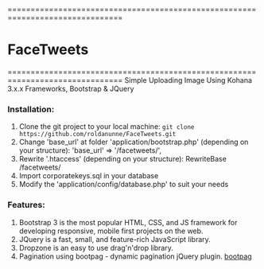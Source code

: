 ===============================================================================
# FaceTweets
===============================================================================
Simple Uploading Image Using Kohana 3.x.x Frameworks, Bootstrap &amp; JQuery

### Installation:
  1.  Clone the git project to your local machine: `git clone https://github.com/roldanunne/FaceTweets.git`
  2.  Change 'base_url' at folder 'application/bootstrap.php' (depending on your structure):
	    'base_url'   => '/facetweets/',
  3.  Rewrite '.htaccess' (depending on your structure):
      RewriteBase /facetweets/
  4.  Import corporatekeys.sql in your database
  5.  Modify the 'application/config/database.php' to suit your needs

### Features:
  1.  Bootstrap 3 is the most popular HTML, CSS, and JS framework for developing responsive, mobile first projects on the web.
  2.  JQuery is a fast, small, and feature-rich JavaScript library. 
  3.  Dropzone is an easy to use drag'n'drop library.
  4.  Pagination using bootpag - dynamic pagination jQuery plugin.  [bootpag](http://www.appcelerator.com)


